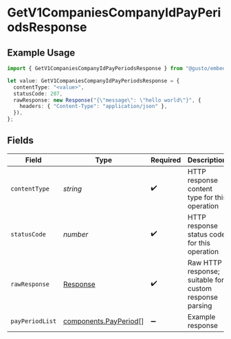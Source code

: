 # GetV1CompaniesCompanyIdPayPeriodsResponse

## Example Usage

```typescript
import { GetV1CompaniesCompanyIdPayPeriodsResponse } from "@gusto/embedded-api/models/operations";

let value: GetV1CompaniesCompanyIdPayPeriodsResponse = {
  contentType: "<value>",
  statusCode: 207,
  rawResponse: new Response("{\"message\": \"hello world\"}", {
    headers: { "Content-Type": "application/json" },
  }),
};
```

## Fields

| Field                                                                 | Type                                                                  | Required                                                              | Description                                                           |
| --------------------------------------------------------------------- | --------------------------------------------------------------------- | --------------------------------------------------------------------- | --------------------------------------------------------------------- |
| `contentType`                                                         | *string*                                                              | :heavy_check_mark:                                                    | HTTP response content type for this operation                         |
| `statusCode`                                                          | *number*                                                              | :heavy_check_mark:                                                    | HTTP response status code for this operation                          |
| `rawResponse`                                                         | [Response](https://developer.mozilla.org/en-US/docs/Web/API/Response) | :heavy_check_mark:                                                    | Raw HTTP response; suitable for custom response parsing               |
| `payPeriodList`                                                       | [components.PayPeriod](../../models/components/payperiod.md)[]        | :heavy_minus_sign:                                                    | Example response                                                      |